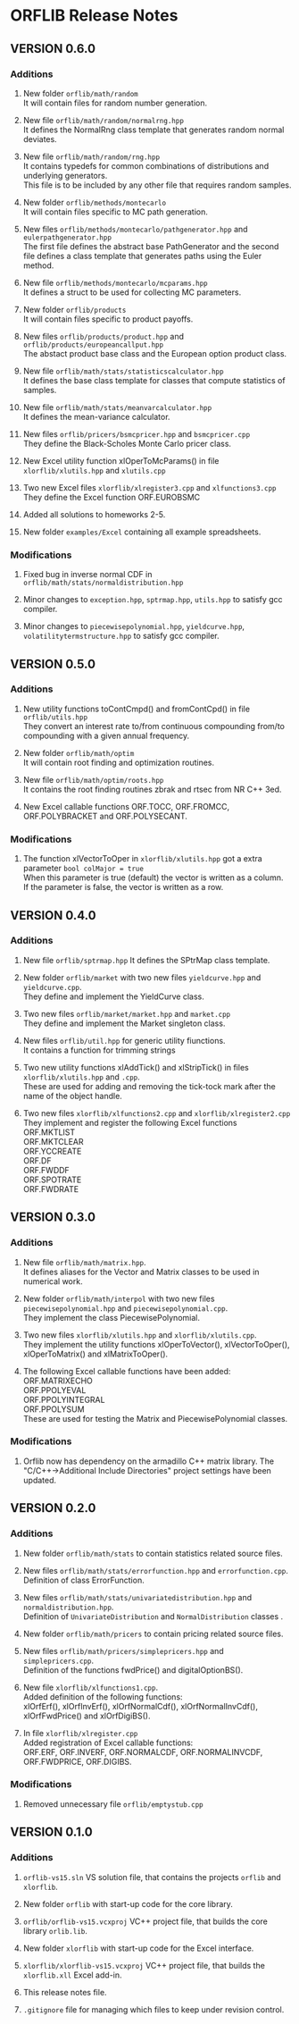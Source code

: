ORFLIB Release Notes
====================

VERSION 0.6.0
-------------

### Additions

1. New folder `orflib/math/random`  
	It will contain files for random number generation.
  
2. New file `orflib/math/random/normalrng.hpp`  
	It defines the NormalRng class template that generates random normal deviates.
  
3. New file `orflib/math/random/rng.hpp`  
	It contains typedefs for common combinations of distributions and underlying generators.  
	This file is to be included by any other file that requires random samples.
  
4. New folder `orflib/methods/montecarlo`  
	It will contain files specific to MC path generation.
  
5. New files `orflib/methods/montecarlo/pathgenerator.hpp` and `eulerpathgenerator.hpp`  
	The first file defines the abstract base PathGenerator and the second file defines a class template 
	that generates paths using the Euler method.
  
6. New file `orflib/methods/montecarlo/mcparams.hpp`  
	It defines a struct to be used for collecting MC parameters.

7. New folder `orflib/products`  
	It will contain files specific to product payoffs.

8. New files `orflib/products/product.hpp` and `orflib/products/europeancallput.hpp`  
	The abstact product base class and the European option product class.

7. New file `orflib/math/stats/statisticscalculator.hpp`  
	It defines the base class template for classes that compute statistics of samples.
  
9. New file `orflib/math/stats/meanvarcalculator.hpp`  
	It defines the mean-variance calculator.

10. New files  `orflib/pricers/bsmcpricer.hpp` and `bsmcpricer.cpp`  
	They define the Black-Scholes Monte Carlo pricer class.
    
11. New Excel utility function xlOperToMcParams() in file `xlorflib/xlutils.hpp` and `xlutils.cpp` 

12. Two new Excel files `xlorflib/xlregister3.cpp` and `xlfunctions3.cpp`  
	They define the Excel function ORF.EUROBSMC

13. Added all solutions to homeworks 2-5.

14. New folder `examples/Excel` containing all example spreadsheets.

### Modifications

1. Fixed bug in inverse normal CDF in `orflib/math/stats/normaldistribution.hpp`

2. Minor changes to `exception.hpp`, `sptrmap.hpp`, `utils.hpp` to satisfy gcc compiler.

3. Minor changes to `piecewisepolynomial.hpp`, `yieldcurve.hpp`, `volatilitytermstructure.hpp` to satisfy gcc compiler.


VERSION 0.5.0
-------------

### Additions

1. New utility functions toContCmpd() and fromContCpd() in file `orflib/utils.hpp`     
   They convert an interest rate to/from  continuous compounding from/to compounding with a given annual frequency.

2. New folder `orflib/math/optim`  
  It will contain root finding and optimization routines.
	
3. New file `orflib/math/optim/roots.hpp`  
  It contains the root finding routines zbrak and rtsec from NR C++ 3ed.

4. New Excel callable functions ORF.TOCC, ORF.FROMCC, ORF.POLYBRACKET and ORF.POLYSECANT.

### Modifications

1. The function xlVectorToOper in `xlorflib/xlutils.hpp` got a extra parameter `bool colMajor = true`  
  When this parameter is true (default) the vector is written as a column.  
  If the parameter is false, the vector is written as a row.


VERSION 0.4.0
-------------

### Additions

1. New file `orflib/sptrmap.hpp`
	It defines the SPtrMap class template.

2. New folder `orflib/market` with two new files `yieldcurve.hpp` and `yieldcurve.cpp`.  
	They define and implement the YieldCurve class.

3. Two new files `orflib/market/market.hpp` and `market.cpp`  
	They define and implement the Market singleton class.

4. New files `orflib/util.hpp` for generic utility fiunctions.   
	It contains a function for trimming strings
	
5. Two new utility functions xlAddTick() and xlStripTick() in files `xlorflib/xlutils.hpp` and `.cpp`.  
	These are used for adding and removing the tick-tock mark after the name of the object handle.

6. Two new files `xlorflib/xlfunctions2.cpp` and `xlorflib/xlregister2.cpp`  
	They implement and register the following Excel functions  
	ORF.MKTLIST  
	ORF.MKTCLEAR  
	ORF.YCCREATE  
	ORF.DF  
	ORF.FWDDF  
	ORF.SPOTRATE  
	ORF.FWDRATE  


VERSION 0.3.0
-------------

### Additions

1. New file `orflib/math/matrix.hpp`.   
  It defines aliases for the Vector and Matrix classes to be used in numerical work.

2. New folder `orflib/math/interpol` with two new files `piecewisepolynomial.hpp` and `piecewisepolynomial.cpp`.  
	They implement the class PiecewisePolynomial.

3. Two new files `xlorflib/xlutils.hpp` and `xlorflib/xlutils.cpp`.  
	They implement the utility functions xlOperToVector(), xlVectorToOper(), xlOperToMatrix() and xlMatrixToOper().
	
4. The following Excel callable functions have been added:  
	ORF.MATRIXECHO  
	ORF.PPOLYEVAL  
	ORF.PPOLYINTEGRAL  
	ORF.PPOLYSUM  
	These are used for testing the Matrix and PiecewisePolynomial classes.

### Modifications

1. Orflib now has dependency on the armadillo C++ matrix library. 
  The "C/C++->Additional Include Directories" project settings have been updated.


VERSION 0.2.0
-------------

### Additions

1. New folder `orflib/math/stats` to contain statistics related source files.

2. New files `orflib/math/stats/errorfunction.hpp` and `errorfunction.cpp`.  
	Definition of class ErrorFunction.

3. New files `orflib/math/stats/univariatedistribution.hpp` and `normaldistribution.hpp`.  
	Definition of `UnivariateDistribution` and `NormalDistribution` classes .

4. New folder `orflib/math/pricers` to contain pricing related source files.

5. New files `orflib/math/pricers/simplepricers.hpp` and `simplepricers.cpp`.  
	Definition of the functions fwdPrice() and digitalOptionBS().

6. New file `xlorflib/xlfunctions1.cpp`.  
	Added definition of the following functions:  
	xlOrfErf(), xlOrfInvErf(), xlOrfNormalCdf(), xlOrfNormalInvCdf(),
	xlOrfFwdPrice() and xlOrfDigiBS().

7. In file `xlorflib/xlregister.cpp`  
	Added registration of Excel callable functions:   
	ORF.ERF, ORF.INVERF, ORF.NORMALCDF, ORF.NORMALINVCDF, ORF.FWDPRICE, ORF.DIGIBS.

### Modifications

1. Removed unnecessary file `orflib/emptystub.cpp`


VERSION 0.1.0
-------------

### Additions

1. `orflib-vs15.sln` VS solution file, that contains the projects `orflib` and `xlorflib`.

2. New folder `orflib` with start-up code for the core library.

3. `orflib/orflib-vs15.vcxproj` VC++ project file, that builds the core library `orlib.lib`.

4. New folder `xlorflib` with start-up code for the Excel interface.

5. `xlorflib/xlorflib-vs15.vcxproj` VC++ project file, that builds the `xlorflib.xll` Excel add-in.

6. This release notes file.

7. `.gitignore` file for managing which files to keep under revision control.
